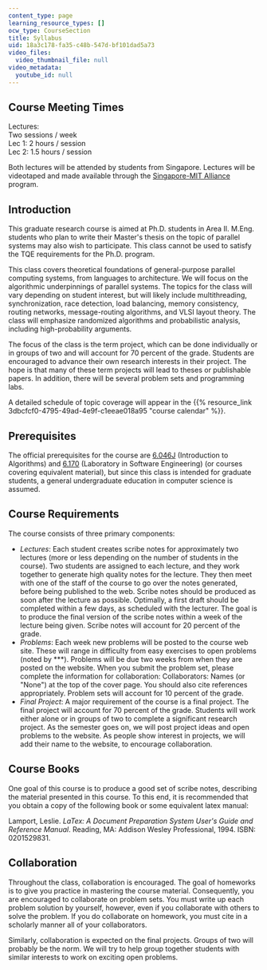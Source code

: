```yaml
---
content_type: page
learning_resource_types: []
ocw_type: CourseSection
title: Syllabus
uid: 18a3c178-fa35-c48b-547d-bf101dad5a73
video_files:
  video_thumbnail_file: null
video_metadata:
  youtube_id: null
---
```


Course Meeting Times
--------------------

Lectures:  
Two sessions / week  
Lec 1: 2 hours / session  
Lec 2: 1.5 hours / session  

Both lectures will be attended by students from Singapore. Lectures will be videotaped and made available through the [Singapore-MIT Alliance](http://web.mit.edu/sma) program.

Introduction
------------

This graduate research course is aimed at Ph.D. students in Area II. M.Eng. students who plan to write their Master's thesis on the topic of parallel systems may also wish to participate. This class cannot be used to satisfy the TQE requirements for the Ph.D. program.

This class covers theoretical foundations of general-purpose parallel computing systems, from languages to architecture. We will focus on the algorithmic underpinnings of parallel systems. The topics for the class will vary depending on student interest, but will likely include multithreading, synchronization, race detection, load balancing, memory consistency, routing networks, message-routing algorithms, and VLSI layout theory. The class will emphasize randomized algorithms and probabilistic analysis, including high-probability arguments.

The focus of the class is the term project, which can be done individually or in groups of two and will account for 70 percent of the grade. Students are encouraged to advance their own research interests in their project. The hope is that many of these term projects will lead to theses or publishable papers. In addition, there will be several problem sets and programming labs.

A detailed schedule of topic coverage will appear in the {{% resource_link 3dbcfcf0-4795-49ad-4e9f-c1eeae018a95 "course calendar" %}}.

Prerequisites
-------------

The official prerequisites for the course are [6.046J](/courses/6-046j-introduction-to-algorithms-sma-5503-fall-2005) (Introduction to Algorithms) and [6.170](/courses/6-170-laboratory-in-software-engineering-fall-2005) (Laboratory in Software Engineering) (or courses covering equivalent material), but since this class is intended for graduate students, a general undergraduate education in computer science is assumed.

Course Requirements
-------------------

The course consists of three primary components:

*   _Lectures_: Each student creates scribe notes for approximately two lectures (more or less depending on the number of students in the course). Two students are assigned to each lecture, and they work together to generate high quality notes for the lecture. They then meet with one of the staff of the course to go over the notes generated, before being published to the web. Scribe notes should be produced as soon after the lecture as possible. Optimally, a first draft should be completed within a few days, as scheduled with the lecturer. The goal is to produce the final version of the scribe notes within a week of the lecture being given. Scribe notes will account for 20 percent of the grade.
*   _Problems_: Each week new problems will be posted to the course web site. These will range in difficulty from easy exercises to open problems (noted by \*\*\*). Problems will be due two weeks from when they are posted on the website. When you submit the problem set, please complete the information for collaboration: Collaborators: Names (or "None") at the top of the cover page. You should also cite references appropriately. Problem sets will account for 10 percent of the grade.
*   _Final Project_: A major requirement of the course is a final project. The final project will account for 70 percent of the grade. Students will work either alone or in groups of two to complete a significant research project. As the semester goes on, we will post project ideas and open problems to the website. As people show interest in projects, we will add their name to the website, to encourage collaboration.

Course Books
------------

One goal of this course is to produce a good set of scribe notes, describing the material presented in this course. To this end, it is recommended that you obtain a copy of the following book or some equivalent latex manual:

Lamport, Leslie. _LaTex: A Document Preparation System User's Guide and Reference Manual_. Reading, MA: Addison Wesley Professional, 1994. ISBN: 0201529831.

Collaboration
-------------

Throughout the class, collaboration is encouraged. The goal of homeworks is to give you practice in mastering the course material. Consequently, you are encouraged to collaborate on problem sets. You must write up each problem solution by yourself, however, even if you collaborate with others to solve the problem. If you do collaborate on homework, you must cite in a scholarly manner all of your collaborators.

Similarly, collaboration is expected on the final projects. Groups of two will probably be the norm. We will try to help group together students with similar interests to work on exciting open problems.